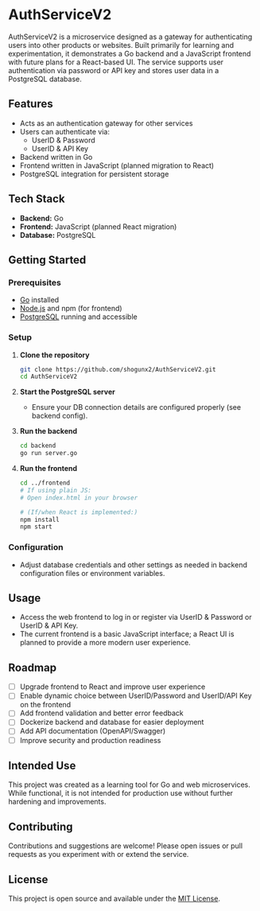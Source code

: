 # AuthServiceV2

AuthServiceV2 is a microservice designed as a gateway for authenticating users into other products or websites. Built primarily for learning and experimentation, it demonstrates a Go backend and a JavaScript frontend with future plans for a React-based UI. The service supports user authentication via password or API key and stores user data in a PostgreSQL database.

## Features

- Acts as an authentication gateway for other services
- Users can authenticate via:
  - UserID & Password
  - UserID & API Key
- Backend written in Go
- Frontend written in JavaScript (planned migration to React)
- PostgreSQL integration for persistent storage

## Tech Stack

- **Backend:** Go
- **Frontend:** JavaScript (planned React migration)
- **Database:** PostgreSQL

## Getting Started

### Prerequisites

- [Go](https://golang.org/dl/) installed
- [Node.js](https://nodejs.org/) and npm (for frontend)
- [PostgreSQL](https://www.postgresql.org/) running and accessible

### Setup

1. **Clone the repository**
   ```sh
   git clone https://github.com/shogunx2/AuthServiceV2.git
   cd AuthServiceV2
   ```

2. **Start the PostgreSQL server**
   - Ensure your DB connection details are configured properly (see backend config).

3. **Run the backend**
   ```sh
   cd backend
   go run server.go
   ```

4. **Run the frontend**
   ```sh
   cd ../frontend
   # If using plain JS:
   # Open index.html in your browser

   # (If/when React is implemented:)
   npm install
   npm start
   ```

### Configuration

- Adjust database credentials and other settings as needed in backend configuration files or environment variables.

## Usage

- Access the web frontend to log in or register via UserID & Password or UserID & API Key.
- The current frontend is a basic JavaScript interface; a React UI is planned to provide a more modern user experience.

## Roadmap

- [ ] Upgrade frontend to React and improve user experience
- [ ] Enable dynamic choice between UserID/Password and UserID/API Key on the frontend
- [ ] Add frontend validation and better error feedback
- [ ] Dockerize backend and database for easier deployment
- [ ] Add API documentation (OpenAPI/Swagger)
- [ ] Improve security and production readiness

## Intended Use

This project was created as a learning tool for Go and web microservices. While functional, it is not intended for production use without further hardening and improvements.

## Contributing

Contributions and suggestions are welcome! Please open issues or pull requests as you experiment with or extend the service.

## License

This project is open source and available under the [MIT License](LICENSE).
